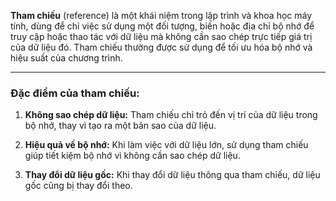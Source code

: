 **Tham chiếu** (reference) là một khái niệm trong lập trình và khoa học máy tính, dùng để chỉ việc sử dụng một đối tượng, biến hoặc địa chỉ bộ nhớ để truy cập hoặc thao tác với dữ liệu mà không cần sao chép trực tiếp giá trị của dữ liệu đó. Tham chiếu thường được sử dụng để tối ưu hóa bộ nhớ và hiệu suất của chương trình.

---

### **Đặc điểm của tham chiếu:**

1. **Không sao chép dữ liệu:** Tham chiếu chỉ trỏ đến vị trí của dữ liệu trong bộ nhớ, thay vì tạo ra một bản sao của dữ liệu.
    
2. **Hiệu quả về bộ nhớ:** Khi làm việc với dữ liệu lớn, sử dụng tham chiếu giúp tiết kiệm bộ nhớ vì không cần sao chép dữ liệu.
    
3. **Thay đổi dữ liệu gốc:** Khi thay đổi dữ liệu thông qua tham chiếu, dữ liệu gốc cũng bị thay đổi theo.